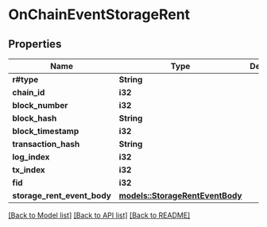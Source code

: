 # OnChainEventStorageRent

## Properties

Name | Type | Description | Notes
------------ | ------------- | ------------- | -------------
**r#type** | **String** |  | 
**chain_id** | **i32** |  | 
**block_number** | **i32** |  | 
**block_hash** | **String** |  | 
**block_timestamp** | **i32** |  | 
**transaction_hash** | **String** |  | 
**log_index** | **i32** |  | 
**tx_index** | **i32** |  | 
**fid** | **i32** |  | 
**storage_rent_event_body** | [**models::StorageRentEventBody**](StorageRentEventBody.md) |  | 

[[Back to Model list]](../README.md#documentation-for-models) [[Back to API list]](../README.md#documentation-for-api-endpoints) [[Back to README]](../README.md)


